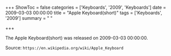 +++
ShowToc = false
categories = ['Keyboards', '2009', 'Keyboards']
date = 2009-03-03 00:00:00
title = "Apple Keyboard(short)"
tags = ['Keyboards', '2009']
summary = " "

+++

The Apple Keyboard(short) was released on 2009-03-03 00:00:00.

Source: `https://en.wikipedia.org/wiki/Apple_Keyboard`
